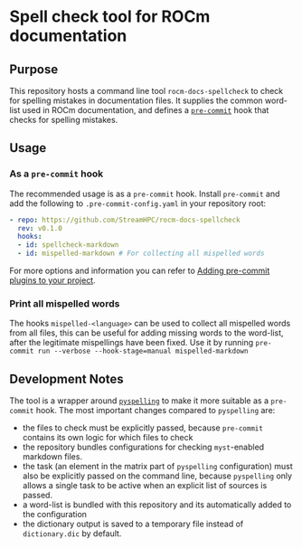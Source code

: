 # Spell check tool for ROCm documentation

## Purpose

This repository hosts a command line tool `rocm-docs-spellcheck` to check for
spelling mistakes in documentation files. It supplies the common word-list used
in ROCm documentation, and defines a [`pre-commit`](https://pre-commit.com/) hook
that checks for spelling mistakes.

## Usage

### As a `pre-commit` hook

The recommended usage is as a `pre-commit` hook. Install `pre-commit` and add the
following to `.pre-commit-config.yaml` in your repository root:

```yaml
- repo: https://github.com/StreamHPC/rocm-docs-spellcheck
  rev: v0.1.0
  hooks:
  - id: spellcheck-markdown
  - id: mispelled-markdown # For collecting all mispelled words
```

For more options and information you can refer to
[Adding pre-commit plugins to your project](https://pre-commit.com/#plugins).

### Print all mispelled words

The hooks `mispelled-<language>` can be used to collect all mispelled words
from all files, this can be useful for adding missing words to the word-list,
after the legitimate mispellings have been fixed.
Use it by running `pre-commit run --verbose --hook-stage=manual mispelled-markdown`

## Development Notes

The tool is a wrapper around [`pyspelling`](https://facelessuser.github.io/pyspelling/)
to make it more suitable as a `pre-commit` hook.
The most important changes compared to `pyspelling` are:
- the files to check must be explicitly passed, because `pre-commit` contains
  its own logic for which files to check
- the repository bundles configurations for checking `myst`-enabled markdown files.
- the task (an element in the matrix part of `pyspelling` configuration) must
  also be explicitly passed on the command line, because `pyspelling` only
  allows a single task to be active when an explicit list of sources is passed.
- a word-list is bundled with this repository and its automatically added to
  the configuration
- the dictionary output is saved to a temporary file instead of `dictionary.dic`
  by default.

